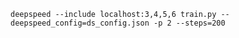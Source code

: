 






```
deepspeed --include localhost:3,4,5,6 train.py --deepspeed_config=ds_config.json -p 2 --steps=200
```








